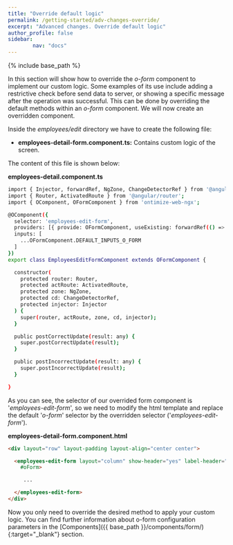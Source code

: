 ```yaml
---
title: "Override default logic"
permalink: /getting-started/adv-changes-override/
excerpt: "Advanced changes. Override default logic"
author_profile: false
sidebar:
        nav: "docs"
---
```


{% include base_path %}

In this section will show how to override the *o-form* component to implement our custom logic.
Some examples of its use include adding a restrictive check before send data to server, or showing a specific message after the operation was successful. This can be done by overriding the default methods within an *o-form* component. We will now create an overridden component.

Inside the *employees/edit* directory we have to create the following file:

* **employees-detail-form.component.ts:** Contains custom logic of the screen.

The content of this file is shown below:


**employees-detail.component.ts**

```bash
import { Injector, forwardRef, NgZone, ChangeDetectorRef } from '@angular/core';
import { Router, ActivatedRoute } from '@angular/router';
import { OComponent, OFormComponent } from 'ontimize-web-ngx';

@OComponent({
  selector: 'employees-edit-form',
  providers: [{ provide: OFormComponent, useExisting: forwardRef(() => EmployeesEditFormComponent) }],
  inputs: [
    ...OFormComponent.DEFAULT_INPUTS_O_FORM
  ]
})
export class EmployeesEditFormComponent extends OFormComponent {

  constructor(
    protected router: Router,
    protected actRoute: ActivatedRoute,
    protected zone: NgZone,
    protected cd: ChangeDetectorRef,
    protected injector: Injector
  ) {
    super(router, actRoute, zone, cd, injector);
  }

  public postCorrectUpdate(result: any) {
    super.postCorrectUpdate(result);
  }

  public postIncorrectUpdate(result: any) {
    super.postIncorrectUpdate(result);
  }

}

```
As you can see, the selector of our overrided form component is '*employees-edit-form*', so we need to modify the html template and replace the default '*o-form*' selector by the overridden selector ('*employees-edit-form*').

**employees-detail-form.component.html**

```html
<div layout="row" layout-padding layout-align="center center">

  <employees-edit-form layout="column" show-header="yes" label-header="EMPLOYEES" header-actions="R;U;D" entity="EEmployees" keys="EMPLOYEEID"
    #oForm>

     ...

  </employees-edit-form>
</div>
```

Now you only need to override the desired method to apply your custom logic. You can find further
information about o-form configuration parameters in the [Components]({{ base_path }}/components/form/){:target="_blank"} section.

